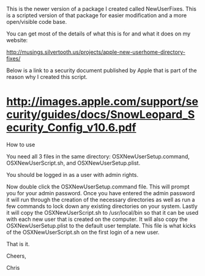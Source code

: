 This is the newer version of a package I created called NewUserFixes.  This is a scripted version of that package
for easier modification and a more open/visible code base.

You can get most of the details of what this is for and what it does on my website:

http://musings.silvertooth.us/projects/apple-new-userhome-directory-fixes/

Below is a link to a security document published by Apple that is part of the reason why I created this script.

# http://images.apple.com/support/security/guides/docs/SnowLeopard_Security_Config_v10.6.pdf

How to use

You need all 3 files in the same directory: OSXNewUserSetup.command, OSXNewUserScript.sh, and OSXNewUserSetup.plist.

You should be logged in as a user with admin rights.

Now double click the OSXNewUserSetup.command file.  This will prompt you for your admin password.  Once you have entered
the admin password it will run through the creation of the necessary directories as well as run a few commands to lock 
down any existing directories on your system.  Lastly it will copy the OSXNewUserScript.sh to /usr/local/bin so that it can be used with each new user that is created on the computer.  It will also copy the OSXNewUserSetup.plist to the default user template.
This file is what kicks of the OSXNewUserScript.sh on the first login of a new user.

That is it.

Cheers,

Chris
